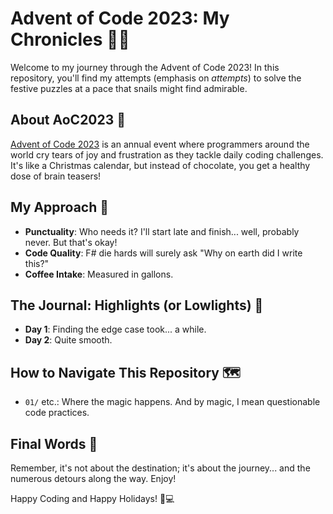 # Advent of Code 2023: My Chronicles 🎄⏰

Welcome to my journey through the Advent of Code 2023! In this repository, you'll find my attempts (emphasis on *attempts*) to solve the festive puzzles at a pace that snails might find admirable.

## About AoC2023 🧩

[Advent of Code 2023](https://adventofcode.com/2023) is an annual event where programmers around the world cry tears of joy and frustration as they tackle daily coding challenges. It's like a Christmas calendar, but instead of chocolate, you get a healthy dose of brain teasers!

## My Approach 🐢

- **Punctuality**: Who needs it? I'll start late and finish... well, probably never. But that's okay!
- **Code Quality**: F# die hards will surely ask "Why on earth did I write this?"
- **Coffee Intake**: Measured in gallons.

## The Journal: Highlights (or Lowlights) 🌟

- **Day 1**: Finding the edge case took... a while.
- **Day 2**: Quite smooth.

## How to Navigate This Repository 🗺️

- `01/` etc.: Where the magic happens. And by magic, I mean questionable code practices.

## Final Words 🏁

Remember, it's not about the destination; it's about the journey... and the numerous detours along the way. Enjoy!

Happy Coding and Happy Holidays! 🎅💻
